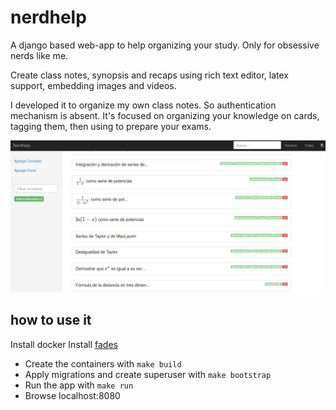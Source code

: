 # nerdhelp

A django based web-app to help organizing your study. Only for obsessive nerds like me.

Create class notes, synopsis and recaps using rich text editor, latex support, embedding images and videos.

I developed it to organize my own class notes. So authentication mechanism is absent.
It's focused on organizing your knowledge on cards, tagging them, then using to prepare your exams.

![screenshot_1!](overview_1.png)

## how to use it

Install docker
Install [fades](https://github.com/PyAr/fades)

- Create the containers with `make build`
- Apply migrations and create superuser with `make bootstrap`
- Run the app with `make run`
- Browse localhost:8080
